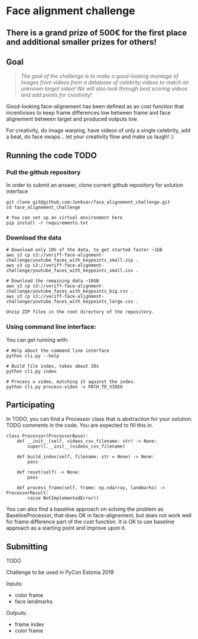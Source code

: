 # Face alignment challenge

## There is a grand prize of 500€ for the first place and additional smaller prizes for others!

## Goal
> *The goal of the challenge is to make a good-looking montage of images from videos from a database of celebrity videos to match an unknown target video! We will also look through best scoring videos and add points for creativity!*

Good-looking face-alignement has been defined as an cost function that incentivises to keep frame differences low between frame and face alignement between target and produced outputs low.

For creativity, do image warping, have videos of only a single celebrity, add a beat, do face swaps... let your creativity flow and make us laugh! :)


## Running the code TODO

### Pull the github repository
In order to submit an answer, clone current github repository for solution interface
```
git clone git@github.com:Jonksar/face_alignement_challenge.git
cd face_alignement_challenge

# You can set up an virtual environment here
pip install -r requirements.txt
```
### Download the data
```
# Download only 10% of the data, to get started faster ~1GB 
aws s3 cp s3://veriff-face-alignment-challenge/youtube_faces_with_keypoints_small.zip .
aws s3 cp s3://veriff-face-alignment-challenge/youtube_faces_with_keypoints_small.csv .

# Download the remaining data ~10GB
aws s3 cp s3://veriff-face-alignment-challenge/youtube_faces_with_keypoints_big.csv .
aws s3 cp s3://veriff-face-alignment-challenge/youtube_faces_with_keypoints_large.csv .

Unzip ZIP files in the root directory of the repository.
```

### Using command line interface:
You can get running with:
```
# Help about the command line interface
python cli.py --help

# Build file index, takes about 20s
python cli.py index 

# Process a video, matching it against the index.
python cli.py process-video -v PATH_TO_VIDEO
```

## Participating
In TODO, you can find a Processor class that is abstraction for your solution. TODO comments in the code. You are expected to fill this in.
```
class Processor(ProcessorBase):
    def __init__(self, videos_csv_filename: str) -> None:
        super().__init__(videos_csv_filename)

    def build_index(self, filename: str = None) -> None:
        pass
    
    def reset(self) -> None:
        pass

    def process_frame(self, frame: np.ndarray, landmarks) -> ProcessorResult:
        raise NotImplementedError()
```

You can also find a baseline approach on solving the problem as BaselineProcessor, that does OK in face-alignement, but does not work well for frame difference part of the cost function. It is OK to use baseline approach as a starting point and improve upon it.

## Submitting
TODO 

Challenge to be used in PyCon Estonia 2019


Inputs:

- color frame
- face landmarks

Outputs:

- frame index
- color frame
